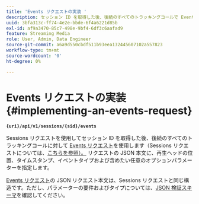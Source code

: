 ```yaml
---
title: 'Events リクエストの実装 '
description: セッション ID を取得した後、後続のすべてのトラッキングコールで Events リクエストエンドポイントを使用する方法を説明します
uuid: 3bfa313c-ff74-4e2e-bbde-6f4a6221d85b
exl-id: af9a3470-85c7-498e-9bf4-6df3c6aafad9
feature: Streaming Media
role: User, Admin, Data Engineer
source-git-commit: a6a9d550cbdf511b93eea132445607102a557823
workflow-type: tm+mt
source-wordcount: '0'
ht-degree: 0%

---
```


# Events リクエストの実装 {#implementing-an-events-request}

**`{uri}/api/v1/sessions/{sid}/events`**

Sessions リクエストを使用してセッション ID を取得した後、後続のすべてのトラッキングコールに対して [Events リクエスト](../mc-api-ref/mc-api-events-req.md)を使用します（Sessions リクエストについては、[こちらを参照）。](../mc-api-ref/mc-api-sessions-req.md) リクエストの JSON 本文に、再生ヘッドの位置、タイムスタンプ、イベントタイプおよび含めたい任意のオプションパラメーターを指定します。

[Events リクエスト](../mc-api-ref/mc-api-events-req.md)の JSON リクエスト本文は、Sessions リクエストと同じ構造です。ただし、パラメーターの要件およびタイプについては、[JSON 検証スキーマ](../mc-api-ref/mc-api-json-validation.md)を確認してください。
